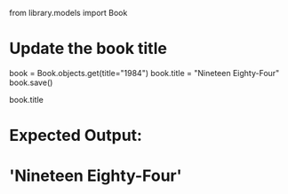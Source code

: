 from library.models import Book

# Update the book title
book = Book.objects.get(title="1984")
book.title = "Nineteen Eighty-Four"
book.save()

book.title
# Expected Output:
# 'Nineteen Eighty-Four'

